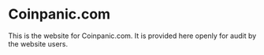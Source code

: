 # Coinpanic.com

This is the website for Coinpanic.com.  It is provided here openly for audit by the website users.
